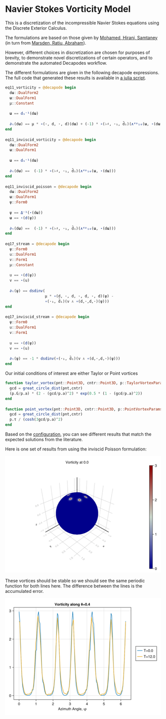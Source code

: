 # Navier Stokes Vorticity Model

This is a discretization of the incompressible Navier Stokes equations using the Discrete Exterior Calculus.

The formulations are based on those given by [Mohamed, Hirani, Samtaney](https://arxiv.org/abs/1508.01166) (in turn from [Marsden, Ratiu, Abraham](https://link.springer.com/book/10.1007/978-1-4612-1029-0)).

However, different choices in discretization are chosen for purposes of brevity, to demonstrate novel discretizations of certain operators, and to demonstrate the automated Decapodes workflow.

The different formulations are given in the following decapode expressions. The full code that generated these results is available in [a julia script](ns.jl). 

```julia
eq11_vorticity = @decapode begin
  d𝐮::DualForm2
  𝐮::DualForm1
  μ::Constant

  𝐮 == d₁⁻¹(d𝐮)

  ∂ₜ(d𝐮) == μ * ∘(⋆, d, ⋆, d)(d𝐮) + (-1) * ∘(♭♯, ⋆₁, d̃₁)(∧ᵈᵖ₁₀(𝐮, ⋆(d𝐮)))
end

eq11_inviscid_vorticity = @decapode begin
  d𝐮::DualForm2
  𝐮::DualForm1

  𝐮 == d₁⁻¹(d𝐮)

  ∂ₜ(d𝐮) ==  (-1) * ∘(♭♯, ⋆₁, d̃₁)(∧ᵈᵖ₁₀(𝐮, ⋆(d𝐮)))
end

eq11_inviscid_poisson = @decapode begin
  d𝐮::DualForm2
  𝐮::DualForm1
  ψ::Form0

  ψ == Δ⁻¹(⋆(d𝐮))
  𝐮 == ⋆(d(ψ))

  ∂ₜ(d𝐮) ==  (-1) * ∘(♭♯, ⋆₁, d̃₁)(∧ᵈᵖ₁₀(𝐮, ⋆(d𝐮)))
end

eq17_stream = @decapode begin
  ψ::Form0
  u::DualForm1
  v::Form1
  μ::Constant

  u == ⋆(d(ψ))
  v == ⋆(u)

  ∂ₜ(ψ) == dsdinv(
                  μ * ∘(d, ⋆, d, ⋆, d, ⋆, d)(ψ) -
                  ∘(⋆₁, d̃₁)(v ∧ ∘(d,⋆,d,⋆)(ψ)))
end

eq17_inviscid_stream = @decapode begin
  ψ::Form0
  u::DualForm1
  v::Form1

  u == ⋆(d(ψ))
  v == ⋆(u)

  ∂ₜ(ψ) == -1 * dsdinv(∘(⋆₁, d̃₁)(v ∧ ∘(d,⋆,d,⋆)(ψ)))
end
```

Our initial conditions of interest are either Taylor or Point vortices

```julia
function taylor_vortex(pnt::Point3D, cntr::Point3D, p::TaylorVortexParams)
  gcd = great_circle_dist(pnt,cntr)
  (p.G/p.a) * (2 - (gcd/p.a)^2) * exp(0.5 * (1 - (gcd/p.a)^2))
end

function point_vortex(pnt::Point3D, cntr::Point3D, p::PointVortexParams)
  gcd = great_circle_dist(pnt,cntr)
  p.τ / (cosh(3gcd/p.a)^2)
end
```

Based on the [configuration](config.toml), you can see different results that match the expected solutions from the literature.

Here is one set of results from using the inviscid Poisson formulation:

![Vorticity](vort.gif)

These vortices should be stable so we should see the same periodic function for both lines here. The difference between the lines is the accumulated error.

![Azimuth Profile](azimuth.png)